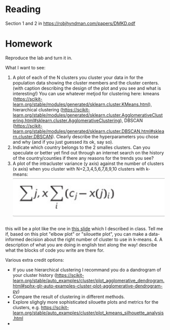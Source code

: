 # Reading
Section 1 and 2 in 
https://robjhyndman.com/papers/DMKD.pdf

# Homework
Reproduce the lab and turn it in. 

What I want to see:

1. A plot of each of the N clusters you cluster your data in for the population data showing the cluster members and the cluster centers. (with caption describing the design of the plot and you see and what is interesting!) You can use whatever metjod for clustering here: kmeans (https://scikit-learn.org/stable/modules/generated/sklearn.cluster.KMeans.html), hierarchical clustering (https://scikit-learn.org/stable/modules/generated/sklearn.cluster.AgglomerativeClustering.html#sklearn.cluster.AgglomerativeClustering), DBSCAN (https://scikit-learn.org/stable/modules/generated/sklearn.cluster.DBSCAN.html#sklearn.cluster.DBSCAN). Clearly describe the hyperparameters you chose and why (and if you just guessed its ok, say so). 
2. Indicate which country belongs to the 2 smalles clusters. Can you speculate or better yet find out through an internet search on the history of the country/counties if there any reasons for the trends you see? 
3. A plot of the intracluster variance (y axis) against the number of clusters (x axis) when you cluster with N=2,3,4,5,6,7,8,9,10 clusters with k-means:
![img](intraclustervar.png)

this will be a plot like the one in [this slide](https://slides.com/d/r8TCHzM/live#/4/18)
 which I described in class. Tell me if, based on this plot "elbow plot" or "silouette plot", you can make a data-informed decision about the right number of cluster to use in k-means.
 4. A description of what you are doing in english text along the way! describe what the blocks of code you write are there for.

 
Various extra credit options:
- If you use  hierarchical clustering I recommand you do a dandrogram of your cluster history (https://scikit-learn.org/stable/auto_examples/cluster/plot_agglomerative_dendrogram.html#sphx-glr-auto-examples-cluster-plot-agglomerative-dendrogram-py)
- Compare the result of clustering in different methods. 
- Explore slighgly more sophisticated silouette plots and metrics for the clusters, e.g. https://scikit-learn.org/stable/auto_examples/cluster/plot_kmeans_silhouette_analysis.html
- 
